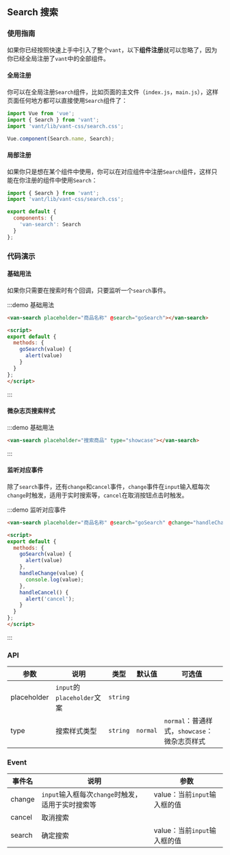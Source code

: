 <script>
export default {
  methods: {
    goSearch(value) {
      alert(value)
    },
    handleChange(value) {
      console.log(value);
    },
    handleCancel() {
      alert('cancel');
    }
  }
};
</script>

## Search 搜索

### 使用指南

如果你已经按照快速上手中引入了整个`vant`，以下**组件注册**就可以忽略了，因为你已经全局注册了`vant`中的全部组件。

#### 全局注册

你可以在全局注册`Search`组件，比如页面的主文件（`index.js`，`main.js`），这样页面任何地方都可以直接使用`Search`组件了：

```js
import Vue from 'vue';
import { Search } from 'vant';
import 'vant/lib/vant-css/search.css';

Vue.component(Search.name, Search);
```

#### 局部注册

如果你只是想在某个组件中使用，你可以在对应组件中注册`Search`组件，这样只能在你注册的组件中使用`Search`：

```js
import { Search } from 'vant';
import 'vant/lib/vant-css/search.css';

export default {
  components: {
    'van-search': Search
  }
};
```

### 代码演示

#### 基础用法

如果你只需要在搜索时有个回调，只要监听一个`search`事件。

:::demo 基础用法
```html
<van-search placeholder="商品名称" @search="goSearch"></van-search>

<script>
export default {
  methods: {
    goSearch(value) {
      alert(value)
    }
  }
};
</script>
```
:::

#### 微杂志页搜索样式

:::demo 基础用法
```html
<van-search placeholder="搜索商品" type="showcase"></van-search>
```
:::

#### 监听对应事件

除了`search`事件，还有`change`和`cancel`事件，`change`事件在`input`输入框每次`change`时触发，适用于实时搜索等，`cancel`在取消按钮点击时触发。

:::demo 监听对应事件
```html
<van-search placeholder="商品名称" @search="goSearch" @change="handleChange" @cancel="handleCancel"></van-search>

<script>
export default {
  methods: {
    goSearch(value) {
      alert(value)
    },
    handleChange(value) {
      console.log(value);
    },
    handleCancel() {
      alert('cancel');
    }
  }
};
</script>
```
:::

### API

| 参数       | 说明      | 类型       | 默认值       | 可选值       |
|-----------|-----------|-----------|-------------|-------------|
| placeholder | `input`的`placeholder`文案 | `string`  |           |     |
| type | 搜索样式类型 | `string`  |     `normal`      |  `normal`：普通样式，`showcase`：微杂志页样式   |

### Event

| 事件名       | 说明      | 参数       |
|-----------|-----------|-----------|
| change | `input`输入框每次`change`时触发，适用于实时搜索等 | value：当前`input`输入框的值  |
| cancel | 取消搜索 |   |
| search | 确定搜索 | value：当前`input`输入框的值  |
